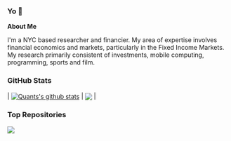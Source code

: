 ### Yo 👋

**About Me**

I'm a NYC based researcher and financier. My area of expertise involves financial economics and markets, particularly in the Fixed Income Markets. My research primarily consistent of investments, mobile computing, programming, sports and film. 

<!-- [![Quants's GitHub stats](https://github-readme-stats.vercel.app/api?username=KidQuant)](https://github.com/KidQuant/github-readme-stats)

[![Top Langs](https://github-readme-stats.vercel.app/api/top-langs/?username=KidQuant)](https://github.com/KidQuant/github-readme-stats) -->

### GitHub Stats

| <a href="https://github.com/KidQuant/github-readme-stats"><img align="center" src="https://github-readme-stats.vercel.app/api?username=KidQuant&show_icons=true&include_all_commits=true&theme=buefy&hide_border=true" alt="Quants's github stats" /></a> | <a href="https://github.com/KidQuant/github-readme-stats"><img align="center" src="https://github-readme-stats.vercel.app/api/top-langs/?username=KidQuant&layout=compact&theme=buefy&hide_border=true" /></a> |

### Top Repositories

<a href="https://github.com/KidQuant/github-readme-stats">
  <img align="center" src="https://github-readme-stats.vercel.app/api/pin/?username=KidQuant&repo=Pairs-Trading-With-Python" />
</a>

<!--
**KidQuant/KidQuant** is a ✨ _special_ ✨ repository because its `README.md` (this file) appears on your GitHub profile.

Here are some ideas to get you started:

- 🔭 I’m currently working on ...
- 🌱 I’m currently learning ...
- 👯 I’m looking to collaborate on ...
- 🤔 I’m looking for help with ...
- 💬 Ask me about ...
- 📫 How to reach me: ...
- 😄 Pronouns: ...
- ⚡ Fun fact: ...
-->
